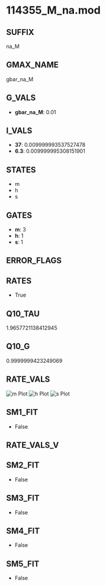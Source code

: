 # 114355_M_na.mod

## SUFFIX

na_M

## GMAX_NAME

gbar_na_M

## G_VALS

- **gbar_na_M**: 0.01

## I_VALS

- **37**: 0.009999993537527478
- **6.3**: 0.009999995308151901

## STATES

- m
- h
- s

## GATES

- **m**: 3
- **h**: 1
- **s**: 1

## ERROR_FLAGS


## RATES

- True

## Q10_TAU

1.9657721138412945

## Q10_G

0.9999999423249069

## RATE_VALS

![m Plot](/Users/pbozelos/Dropbox/icg-Chai-Panos/supermodels/output_markdown_files/Na/114355_M_na.mod/images/m.png)
![h Plot](/Users/pbozelos/Dropbox/icg-Chai-Panos/supermodels/output_markdown_files/Na/114355_M_na.mod/images/h.png)
![s Plot](/Users/pbozelos/Dropbox/icg-Chai-Panos/supermodels/output_markdown_files/Na/114355_M_na.mod/images/s.png)

## SM1_FIT

- False

## RATE_VALS_V

## SM2_FIT

- False

## SM3_FIT

- False

## SM4_FIT

- False

## SM5_FIT

- False


